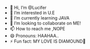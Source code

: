 - 👋 Hi, I’m @Lucifer
- 👀 I’m interested in U.E
- 🌱 I’m currently learning JAVA
- 💞️ I’m looking to collaborate on ME!
- 📫 How to reach me ,NOPE
- 😄 Pronouns: HAAHAA..
- ⚡ Fun fact: MY LOVE IS DIAMOUND💎

<!---
Lucifer-java/Lucifer-java is a ✨ special ✨ repository because its `README.md` (this file) appears on your GitHub profile.
You can click the Preview link to take a look at your changes.
--->
